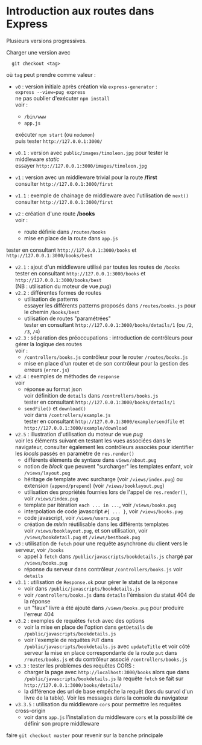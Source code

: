 Introduction aux routes dans Express
====================================

Plusieurs versions progressives.

Charger une version avec  
```
  git checkout <tag>
```
où `tag` peut prendre comme valeur :

* `v0` : version initiale après création via `express-generator` :    
  `express --view=pug express`  
  ne pas oublier d'exécuter `npm install`  
  voir :  
  * `/bin/www`
  * `app.js`  

  exécuter `npm start` (ou `nodemon`)  
  puis tester `http://127.0.0.1:3000/`
* `v0.1` : version avec `public/images/timoleon.jpg` pour tester le middleware *static*  
  essayer `http://127.0.0.1:3000/images/timoleon.jpg`
* `v1` : version avec un middleware trivial pour la route **/first**   
  consulter  `http://127.0.0.1:3000/first`
* `v1.1` : exemple de chainage de middleware avec l'utilisation de `next()`  
  consulter  `http://127.0.0.1:3000/first`
* `v2` : création d'une route **/books**  
  voir :  
  * route définie dans `/routes/books`
  * mise en place de la route dans `app.js`

tester en consultant `http://127.0.0.1:3000/books` et `http://127.0.0.1:3000/books/best`
* `v2.1` : ajout d'un middleware utilisé par toutes les routes de `/books`  
  tester en consultant `http://127.0.0.1:3000/books` et `http://127.0.0.1:3000/books/best`  
  (NB : utilisation du moteur de vue *pug*)
* `v2.2` : différentes formes de routes
  * utilisation de patterns  
  essayer les différents patterns proposés dans `/routes/books.js` pour le chemin `/books/best`
  * utilisation de routes "paramétrées"  
  tester en consultant `http://127.0.0.1:3000/books/details/1` (ou `/2`, `/3`, `/4`)
* `v2.3` : séparation des préoccupations : introduction de contrôleurs pour gérer la logique des routes  
voir :
  * `/controllers/books.js` contrôleur pour le router `/routes/books.js`
  * mise en place d'un router et de son contrôleur pour la gestion des erreurs (`error.js`)
* `v2.4` : exemples de méthodes de `response`  
  voir  
  * réponse au format json  
  voir définition de `details` dans `/controllers/books.js`  
  tester en consultant `http://127.0.0.1:3000/books/details/1`
  * `sendFile()` et `download()`  
  voir dans `/controllers/example.js`  
  tester en consultant `http://127.0.0.1:3000/example/sendfile` et `http://127.0.0.1:3000/example/download`
* `v2.5` : illustration d'utilisation du moteur de vue *pug*  
  voir les éléments suivant en testant les vues associées dans le navigateur, consulter également les contrôleurs associés pour identifier les *locals* passés en paramètre de `res.render()`
  * différents éléments de syntaxe dans `views/about.pug`
  * notion de *block* que peuvent "surcharger" les templates enfant, voir `/views/layout.pug`
  * héritage de template avec surcharge (voir `/views/index.pug`) ou extension (`append/prepend`) (voir `/views/booklayout.pug`)
  * utilisation des propriétés fournies lors de l'appel de `res.render()`, voir `/views/index.pug`
  * template par itération `each ... in ...`,  voir `/views/books.pug`
  * interpolation de code javascript `#{ ... }`, voir `/views/books.pug`
  * code javascript, voir `/views/users.pug`
  * création de *mixin* réutilisable dans les différents templates  
    voir `/views/booklayout.pug`,  et son utilisation, voir `/views/bookdetail.pug` et `/views/bestbook.pug`
* `v3` : utilisation de `fetch` pour une requête asynchrone du client vers le serveur, voir `/books`   
  * appel à `fetch` dans `/public/javascripts/bookdetails.js` chargé par `/views/books.pug`
  * réponse du serveur dans contrôleur `/controllers/books.js` voir `details`
* `v3.1` : utilisation de `Response.ok` pour gérer le statut de la réponse
  * voir dans `/public/javascripts/bookdetails.js`
  * voir `/controllers/books.js` dans `details` l'émission du statut 404 de la réponse
  * un "faux" livre a été ajouté dans `/views/books.pug` pour produire l'erreur 404
* `v3.2` : exemples de requêtes `fetch` avec des options   
  * voir la mise en place de l'option dans `getDetails` de `/public/javascripts/bookdetails.js`
  * voir l'exemple de requêtes `PUT` dans `/public/javascripts/bookdetails.js` avec `updateTitle`
   et voir côté serveur la mise en place correspondante de la route  `put` dans `/routes/books.js` et du contrôleur associé `/controllers/books.js`
* `v3.3` : tester les problèmes des requêtes CORS :   
  * charger la page avec `http://localhost:3000/books` alors que dans `/public/javascripts/bookdetails.js` la requête `fetch` se fait sur `http://127.0.0.1:3000/books/details/`
  * la différence des url de base empêche la requêt (lors du survol d'un livre de la table). Voir les messages dans la console du navigateur
* `v3.3.5` : utilisation du middleware `cors` pour permettre les requêtes cross-origin
  * voir dans `app.js` l'installation du middleware `cors` et la possibilité de définir son propre middleware

faire ```git checkout master``` pour revenir sur la banche principale
